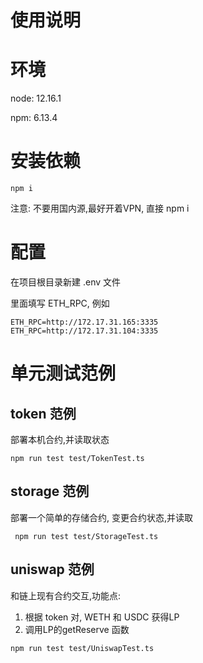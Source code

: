 # 使用说明


# 环境
node: 12.16.1

npm: 6.13.4

# 安装依赖
`npm i` 

注意: 不要用国内源,最好开着VPN, 直接 npm i

# 配置
在项目根目录新建 .env 文件

里面填写 ETH_RPC, 例如
```
ETH_RPC=http://172.17.31.165:3335
ETH_RPC=http://172.17.31.104:3335

```
# 单元测试范例

## token 范例
部署本机合约,并读取状态
```
npm run test test/TokenTest.ts 
```

## storage 范例
部署一个简单的存储合约, 变更合约状态,并读取

```
 npm run test test/StorageTest.ts
```

## uniswap 范例
和链上现有合约交互,功能点:
1. 根据 token 对, WETH 和 USDC 获得LP
2. 调用LP的getReserve 函数

```
npm run test test/UniswapTest.ts
```